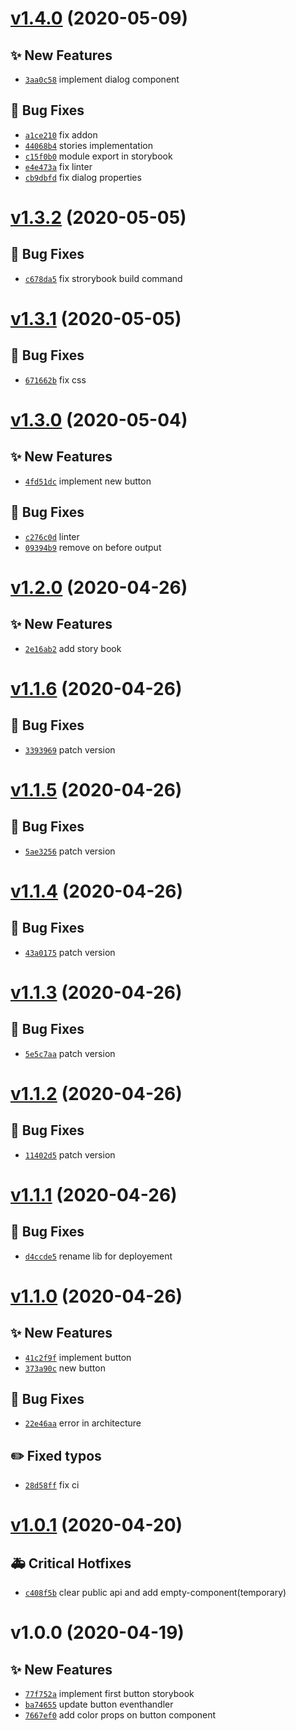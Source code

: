 # [v1.4.0](https://github.com/enneagone/enneagone-angular-ds/compare/v1.3.2...v1.4.0) (2020-05-09)

## ✨ New Features

- [`3aa0c58`](https://github.com/enneagone/enneagone-angular-ds/commit/3aa0c58)  implement dialog component 

## 🐛 Bug Fixes

- [`a1ce210`](https://github.com/enneagone/enneagone-angular-ds/commit/a1ce210)  fix addon 
- [`44068b4`](https://github.com/enneagone/enneagone-angular-ds/commit/44068b4)  stories implementation 
- [`c15f0b0`](https://github.com/enneagone/enneagone-angular-ds/commit/c15f0b0)  module export in storybook 
- [`e4e473a`](https://github.com/enneagone/enneagone-angular-ds/commit/e4e473a)  fix linter 
- [`cb9dbfd`](https://github.com/enneagone/enneagone-angular-ds/commit/cb9dbfd)  fix dialog properties

# [v1.3.2](https://github.com/enneagone/enneagone-angular-ds/compare/v1.3.1...v1.3.2) (2020-05-05)

## 🐛 Bug Fixes

- [`c678da5`](https://github.com/enneagone/enneagone-angular-ds/commit/c678da5)  fix strorybook build command

# [v1.3.1](https://github.com/enneagone/enneagone-angular-ds/compare/v1.3.0...v1.3.1) (2020-05-05)

## 🐛 Bug Fixes

- [`671662b`](https://github.com/enneagone/enneagone-angular-ds/commit/671662b)  fix css

# [v1.3.0](https://github.com/enneagone/enneagone-angular-ds/compare/v1.2.0...v1.3.0) (2020-05-04)

## ✨ New Features

- [`4fd51dc`](https://github.com/enneagone/enneagone-angular-ds/commit/4fd51dc)  implement new button 

## 🐛 Bug Fixes

- [`c276c0d`](https://github.com/enneagone/enneagone-angular-ds/commit/c276c0d)  linter 
- [`09394b9`](https://github.com/enneagone/enneagone-angular-ds/commit/09394b9)  remove on before output

# [v1.2.0](https://github.com/enneagone/enneagone-angular-ds/compare/v1.1.6...v1.2.0) (2020-04-26)

## ✨ New Features

- [`2e16ab2`](https://github.com/enneagone/enneagone-angular-ds/commit/2e16ab2)  add story book

# [v1.1.6](https://github.com/enneagone/enneagone-angular-ds/compare/v1.1.5...v1.1.6) (2020-04-26)

## 🐛 Bug Fixes

- [`3393969`](https://github.com/enneagone/enneagone-angular-ds/commit/3393969)  patch version

# [v1.1.5](https://github.com/enneagone/enneagone-angular-ds/compare/v1.1.4...v1.1.5) (2020-04-26)

## 🐛 Bug Fixes

- [`5ae3256`](https://github.com/enneagone/enneagone-angular-ds/commit/5ae3256)  patch version

# [v1.1.4](https://github.com/enneagone/enneagone-angular-ds/compare/v1.1.3...v1.1.4) (2020-04-26)

## 🐛 Bug Fixes

- [`43a0175`](https://github.com/enneagone/enneagone-angular-ds/commit/43a0175)  patch version

# [v1.1.3](https://github.com/enneagone/enneagone-angular-ds/compare/v1.1.2...v1.1.3) (2020-04-26)

## 🐛 Bug Fixes

- [`5e5c7aa`](https://github.com/enneagone/enneagone-angular-ds/commit/5e5c7aa)  patch version

# [v1.1.2](https://github.com/enneagone/enneagone-angular-ds/compare/v1.1.1...v1.1.2) (2020-04-26)

## 🐛 Bug Fixes

- [`11402d5`](https://github.com/enneagone/enneagone-angular-ds/commit/11402d5)  patch version

# [v1.1.1](https://github.com/enneagone/enneagone-angular-ds/compare/v1.1.0...v1.1.1) (2020-04-26)

## 🐛 Bug Fixes

- [`d4ccde5`](https://github.com/enneagone/enneagone-angular-ds/commit/d4ccde5)  rename lib for deployement

# [v1.1.0](https://github.com/enneagone/enneagone-angular-ds/compare/v1.0.1...v1.1.0) (2020-04-26)

## ✨ New Features

- [`41c2f9f`](https://github.com/enneagone/enneagone-angular-ds/commit/41c2f9f)  implement button 
- [`373a90c`](https://github.com/enneagone/enneagone-angular-ds/commit/373a90c)  new button 

## 🐛 Bug Fixes

- [`22e46aa`](https://github.com/enneagone/enneagone-angular-ds/commit/22e46aa)  error in architecture 

## ✏️ Fixed typos

- [`28d58ff`](https://github.com/enneagone/enneagone-angular-ds/commit/28d58ff)  fix ci

# [v1.0.1](https://github.com/enneagone/enneagone-angular-ds/compare/v1.0.0...v1.0.1) (2020-04-20)

## 🚑 Critical Hotfixes

- [`c408f5b`](https://github.com/enneagone/enneagone-angular-ds/commit/c408f5b)  clear public api and add empty-component(temporary)

# v1.0.0 (2020-04-19)

## ✨ New Features

- [`77f752a`](https://github.com/enneagone/enneagone-angular-ds/commit/77f752a) implement first button storybook
- [`ba74655`](https://github.com/enneagone/enneagone-angular-ds/commit/ba74655) update button eventhandler
- [`7667ef0`](https://github.com/enneagone/enneagone-angular-ds/commit/7667ef0) add color props on button component
